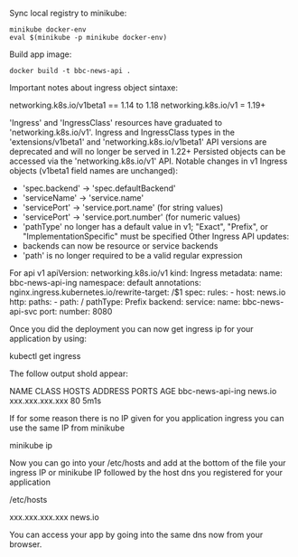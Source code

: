 Sync local registry to minikube:

    minikube docker-env
    eval $(minikube -p minikube docker-env)

Build app image:

    docker build -t bbc-news-api .


Important notes about ingress object sintaxe:

networking.k8s.io/v1beta1 == 1.14 to 1.18
networking.k8s.io/v1 = 1.19+

'Ingress' and 'IngressClass' resources have graduated to 'networking.k8s.io/v1'. Ingress and IngressClass types in the 'extensions/v1beta1' and 'networking.k8s.io/v1beta1' API versions are deprecated and will no longer be served in 1.22+
Persisted objects can be accessed via the 'networking.k8s.io/v1' API. Notable changes in v1 Ingress objects (v1beta1 field names are unchanged):
- 'spec.backend' -> 'spec.defaultBackend'
- 'serviceName' -> 'service.name'
- 'servicePort' -> 'service.port.name' (for string values)
- 'servicePort' -> 'service.port.number' (for numeric values)
- 'pathType' no longer has a default value in v1; "Exact", "Prefix", or "ImplementationSpecific" must be specified
Other Ingress API updates:
- backends can now be resource or service backends
- 'path' is no longer required to be a valid regular expression

For api v1
apiVersion: networking.k8s.io/v1
kind: Ingress
metadata:
  name: bbc-news-api-ing
  namespace: default
  annotations:
    nginx.ingress.kubernetes.io/rewrite-target: /$1
spec:
  rules:
    - host: news.io
      http:
        paths:
          - path: /
            pathType: Prefix
            backend:
              service:
                name: bbc-news-api-svc
                port:
                  number: 8080

Once you did the deployment you can now get ingress ip for your application by using:

  kubectl get ingress

The follow output shold appear:

  NAME               CLASS    HOSTS     ADDRESS                  PORTS   AGE
  bbc-news-api-ing   <none>   news.io   xxx.xxx.xxx.xxx          80      5m1s

If for some reason there is no IP given for you application ingress you can use the same IP from minikube

  minikube ip

Now you can go into your /etc/hosts and add at the bottom of the file your ingress IP or minikube IP followed by the host dns you registered for your application

  /etc/hosts

  xxx.xxx.xxx.xxx news.io

You can access your app by going into the same dns now from your browser.
